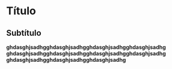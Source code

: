 # Título

## Subtítulo

**ghdasghjsadhgghdasghjsadhgghdasghjsadhgghdasghjsadhg
ghdasghjsadhgghdasghjsadhgghdasghjsadhgghdasghjsadhg
ghdasghjsadhgghdasghjsadhgghdasghjsadhg**
